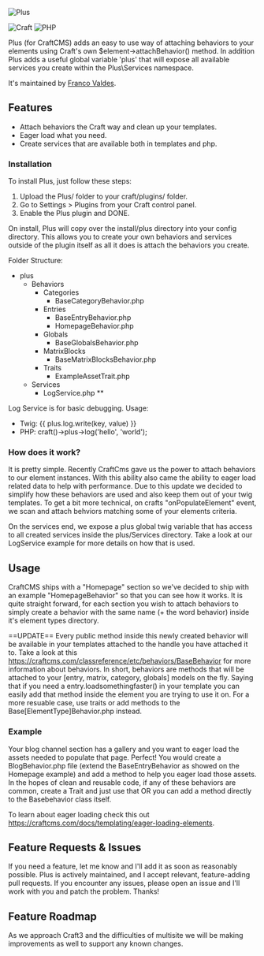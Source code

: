 ![Plus](http://i.imgur.com/r3EwP1W.png)

![Craft](https://img.shields.io/badge/craft-v2.6-red.svg) ![PHP](https://img.shields.io/badge/php-v7.0-blue.svg)

Plus (for CraftCMS) adds an easy to use way of attaching behaviors to your elements using Craft's own $element->attachBehavior() method. 
In addition Plus adds a useful global variable 'plus' that will expose all available services you create within the Plus\Services namespace.

It's maintained by [Franco Valdes](https://github.com/fvaldes33).


## Features
- Attach behaviors the Craft way and clean up your templates.
- Eager load what you need.
- Create services that are available both in templates and php.

### Installation

To install Plus, just follow these steps:

1. Upload the Plus/ folder to your craft/plugins/ folder.
2. Go to Settings > Plugins from your Craft control panel.
3. Enable the Plus plugin and DONE.

On install, Plus will copy over the install/plus directory into your config directory.
This allows you to create your own behaviors and services outside of the plugin itself 
as all it does is attach the behaviors you create. 

Folder Structure:
- plus
    - Behaviors
        - Categories
            - BaseCategoryBehavior.php
        - Entries
            - BaseEntryBehavior.php
            - HomepageBehavior.php
        - Globals
            - BaseGlobalsBehavior.php
        - MatrixBlocks
            - BaseMatrixBlocksBehavior.php
        - Traits
            - ExampleAssetTrait.php
    - Services
        - LogService.php **

Log Service is for basic debugging. 
Usage: 
- Twig: {{ plus.log.write(key, value) }}
- PHP: craft()->plus->log('hello', 'world');

### How does it work?

It is pretty simple. Recently CraftCms gave us the power to attach behaviors to our element instances. With this ability also came the ability to eager load related data to help with performance. Due to this update we decided to simplify how these behaviors are used and also keep them out of your twig templates. To get a bit more technical, on crafts "onPopulateElement" event, we scan and attach behviors matching some of your elements criteria.

On the services end, we expose a plus global twig variable that has access to all created services inside the plus/Services directory. Take a look at our LogService example for more details on how that is used.


## Usage

CraftCMS ships with a "Homepage" section so we've decided to ship with an example "HomepageBehavior" so that you can see how it works. It is quite straight forward, for each section you wish to attach behaviors to simply create a behavior with the same name (+ the word behavior) inside it's element types directory. 

==UPDATE==
Every public method inside this newly created behavior will be available in your templates attached to the handle you have attached it to.
Take a look at this https://craftcms.com/classreference/etc/behaviors/BaseBehavior for more information about behaviors. In short, behaviors are methods that will be attached to your [entry, matrix, category, globals] models on the fly. Saying that if you need a entry.loadsomethingfaster() in your template you can easily add that method inside the element you are trying to use it on. For a more resuable case, use traits or add methods to the Base[ElementType]Behavior.php instead.

### Example

Your blog channel section has a gallery and you want to eager load the assets needed to populate that page. Perfect! You would create a BlogBehavior.php file (extend the BaseEntryBehavior as showed on the Homepage example) and add a method to help you eager load those assets. In the hopes of clean and reusable code, if any of these behaviors are common, create a Trait and just use that OR you can add a method directly to the Basebehavior class itself.

To learn about eager loading check this out https://craftcms.com/docs/templating/eager-loading-elements.


## Feature Requests & Issues

If you need a feature, let me know and I'll add it as soon as reasonably possible. Plus is actively maintained, and I accept relevant, feature-adding pull requests. If you encounter any issues, please open an issue and I'll work with you and patch the problem. Thanks!


## Feature Roadmap
As we approach Craft3 and the difficulties of multisite we will be making improvements as well to support any known changes.
